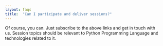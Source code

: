 ```yaml
---
layout: faqs
title:  "Can I participate and deliver sessions?"
---
```


Of course, you can. Just subscribe to the above links and get in touch with us. Session topics should be relevant to Python Programming Language and technologies related to it.